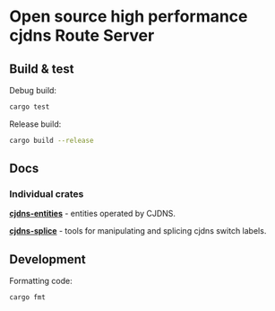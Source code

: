 # Open source high performance cjdns Route Server

## Build & test

Debug build:

```bash
cargo test
```

Release build:

```bash
cargo build --release
```

## Docs

### Individual crates

[**cjdns-entities**](cjdns-entities/readme.md) - entities operated by CJDNS.

[**cjdns-splice**](cjdns-splice/readme.md) - tools for manipulating and splicing cjdns switch labels.

## Development

Formatting code:

```bash
cargo fmt
```
